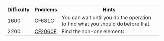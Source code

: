| Difficulty | Problems | Hints |
| -------- | -------- | -------- |
| 1600 | [CF681C](https://codeforces.com/problemset/problem/681/C) | You can wait until you do the operation to find what you should do before that. |
| 2200 | [CF2060F](https://codeforces.com/problemset/problem/2060/F) | Find the non-one elements. |